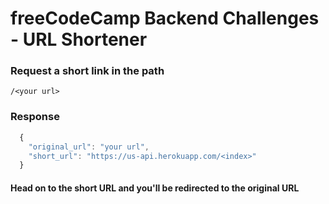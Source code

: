 # freeCodeCamp Backend Challenges - URL Shortener

### Request a short link in the path
`/<your url>`

### Response
```javascript
  {
    "original_url": "your url",
    "short_url": "https://us-api.herokuapp.com/<index>"
  }
```
#### Head on to the short URL and you'll be redirected to the original URL
